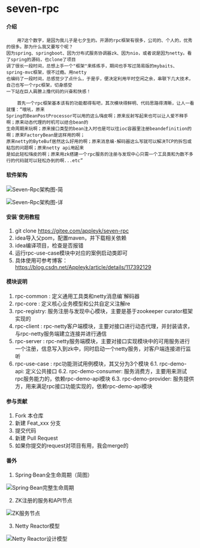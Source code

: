 # seven-rpc

#### 介绍

```
    用7这个数字，是因为我儿子是七夕生的。开源的rpc框架有很多，公司的、个人的，优秀的很多。那为什么我又要写个呢？
因为spring、springboot、因为分布式服务协调器zk、因为nio，或者说是因为netty。看了spring的源码，也clone了项目
调了很长一段时间，总想上手一个"框架"来练练手，期间也手写过简易版的mybaits、spring-mvc框架，很不过瘾。用netty
也编码了一段时间，总感觉少了点什么，于是乎，便决定利用平时空闲之余，串联下几大技术，自己也写一个rpc框架，切身感受
一下站在巨人肩膀上撸代码的兴奋和快感！

    首先一个rpc框架基本该有的功能都得有吧，其次模块得鲜明、代码思路得清晰，让人一看就懂：“哦吼，原来
Spring的BeanPostProcessor可以用的这么嗨皮啊；原来反射写起来也可以让人爱不释手啊；原来动态代理的时机可以结合bean的
生命周期来玩啊；原来接口类型的bean注入时也是可以往ioc容器里注册beandefinition的啊；原来FactoryBean是这样用的啊；
原来netty的ByteBuf居然这么好用的啊；原来消息编·解码器这么写就可以解决TCP的拆包或粘包的问题啊；原来netty api用起来
是如此轻松嗨皮的啊；原来用zk搭建一个rpc服务的注册与发现中心只需一个工具类和为数不多行的代码就可以轻松办到的啊...etc”

```

#### 软件架构

![Seven-Rpc架构图-简](https://gitee.com/appleyk/seven-rpc/raw/master/src/main/resources/static/images/%E6%9E%B6%E6%9E%841.png)

![Seven-Rpc架构图-详](https://gitee.com/appleyk/seven-rpc/raw/master/src/main/resources/static/images/%E6%9E%B6%E6%9E%842.jpg)



#### 安装`使用教程

1.  git clone https://gitee.com/appleyk/seven-rpc
2.  idea导入父pom，配置maven，并下载相关依赖
3.  idea编译项目，检查是否报错
4.  运行rpc-use-case模块中对应的案例启动类即可
5.  具体使用可参考博客：https://blog.csdn.net/Appleyk/article/details/117392129

#### 模块说明

1. rpc-common  : 定义通用工具类和netty消息编`解码器
2. rpc-core    : 定义核心业务模型和公共自定义注解re
3. rpc-registry: 服务注册与发现中心模块，主要是基于zookeeper curator框架实现的
4. rpc-client  : rpc-netty客户端模块，主要对接口进行动态代理，并封装请求，与rpc-netty服务端建立连接并进行通信
5. rpc-server  : rpc-netty服务端模块，主要对接口实现模块中的可用服务进行一个注册，信息写入到zk中，同时启动一个netty服务，对客户端连接进行监听
6. rpc-use-case : rpc功能测试用例模块，其又分为3个模块
 6.1. rpc-demo-api: 定义公共接口
 6.2. rpc-demo-consumer: 服务消费方，主要用来测试rpc服务能力的，依赖rpc-demo-api模块
 6.3. rpc-demo-provider: 服务提供方，用来满足rpc接口功能实现的，依赖rpc-demo-api模块

#### 参与贡献

1.  Fork 本仓库
2.  新建 Feat_xxx 分支
3.  提交代码
4.  新建 Pull Request
5.  如果你提交的request对项目有用，我会merge的


#### 番外

1. Spring·Bean全生命周期（简图）

![Spring·Bean完整生命周期](https://gitee.com/appleyk/seven-rpc/raw/master/src/main/resources/static/images/Spring%C2%B7Bean%E5%AE%8C%E6%95%B4%E7%94%9F%E5%91%BD%E5%91%A8%E6%9C%9F.png)

2. ZK注册的服务和API节点

![ZK服务节点](https://gitee.com/appleyk/seven-rpc/raw/master/src/main/resources/static/images/ZK%E6%B3%A8%E5%86%8C%E7%9A%84%E6%9C%8D%E5%8A%A1%E5%92%8CAPI%E8%8A%82%E7%82%B9.jpg)

3. Netty Reactor模型

![Netty Reactor设计模型](https://gitee.com/appleyk/seven-rpc/raw/master/src/main/resources/static/images/netty%C2%B7reactor.png)
